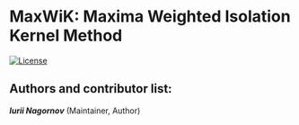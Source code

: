# MaxWiK: Maxima Weighted Isolation Kernel Method

[![License](https://img.shields.io/badge/License-MIT-orange.svg)](https://github.com/tugHall/MaxWiK/blob/main/LICENSE.md)


Authors and contributor list:
---
_**Iurii Nagornov**_ (Maintainer, Author)




 
